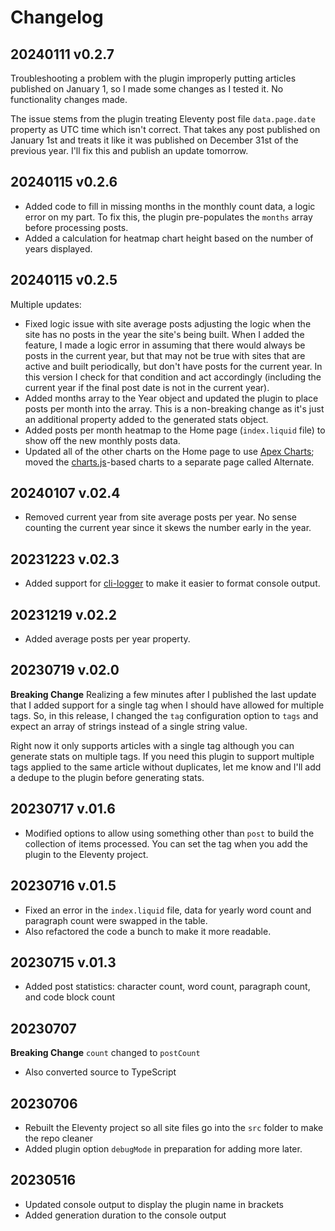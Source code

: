 # Changelog

## 20240111 v0.2.7

Troubleshooting a problem with the plugin improperly putting articles published on January 1, so I made some changes as I tested it. No functionality changes made. 

The issue stems from the plugin treating Eleventy post file `data.page.date` property as UTC time which isn't correct. That takes any post published on January 1st and treats it like it was published on December 31st of the previous year. I'll fix this and publish an update tomorrow.

## 20240115 v0.2.6

* Added code to fill in missing months in the monthly count data, a logic error on my part. To fix this, the plugin pre-populates the `months` array before processing posts.
* Added a calculation for heatmap chart height based on the number of years displayed.

## 20240115 v0.2.5

Multiple updates: 

* Fixed logic issue with site average posts adjusting the logic when the site has no posts in the year the site's being built. When I added the feature, I made a logic error in assuming that there would always be posts in the current year, but that may not be true with sites that are active and built periodically, but don't have posts for the current year. In this version I check for that condition and act accordingly (including the current year if the final post date is not in the current year).
* Added months array to the Year object and updated the plugin to place posts per month into the array. This is a non-breaking change as it's just an additional property added to the generated stats object.
* Added posts per month heatmap to the Home page (`index.liquid` file) to show off the new monthly posts data.
* Updated all of the other charts on the Home page to use [Apex Charts](https://apexcharts.com/); moved the [charts.js](https://www.chartjs.org/)-based charts to a separate page called Alternate.

## 20240107 v.02.4

* Removed current year from site average posts per year. No sense counting the current year since it skews the number early in the year.

## 20231223 v.02.3

* Added support for [cli-logger](https://www.npmjs.com/package/cli-logger) to make it easier to format console output.

## 20231219 v.02.2

* Added average posts per year property.

## 20230719 v.02.0

**Breaking Change** Realizing a few minutes after I published the last update that I added support for a single tag when I should have allowed for multiple tags. So, in this release, I changed the `tag` configuration option to `tags` and expect an array of strings instead of a single string value.

Right now it only supports articles with a single tag although you can generate stats on multiple tags. If you need this plugin to support multiple tags applied to the same article without duplicates, let me know and I'll add a dedupe to the plugin before generating stats.

## 20230717 v.01.6

* Modified options to allow using something other than `post` to build the collection of items processed. You can set the tag when you add the plugin to the Eleventy project.

## 20230716 v.01.5

* Fixed an error in the `index.liquid` file, data for yearly word count and paragraph count were swapped in the table.
* Also refactored the code a bunch to make it more readable.

## 20230715 v.01.3

* Added post statistics: character count, word count, paragraph count, and code block count

## 20230707

**Breaking Change** `count` changed to `postCount`

* Also converted source to TypeScript

## 20230706

* Rebuilt the Eleventy project so all site files go into the `src` folder to make the repo cleaner
* Added plugin option `debugMode` in preparation for adding more later.

## 20230516

* Updated console output to display the plugin name in brackets
* Added generation duration to the console output
